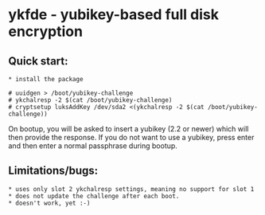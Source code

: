 ykfde - yubikey-based full disk encryption
==========================================

Quick start:
------------

    * install the package

    # uuidgen > /boot/yubikey-challenge
    # ykchalresp -2 $(cat /boot/yubikey-challenge)
    # cryptsetup luksAddKey /dev/sda2 <(ykchalresp -2 $(cat /boot/yubikey-challenge))

On bootup, you will be asked to insert a yubikey (2.2 or newer) which
will then provide the response.  If you do not want to use a yubikey,
press enter and then enter a normal passphrase during bootup.

Limitations/bugs:
-----------------
    * uses only slot 2 ykchalresp settings, meaning no support for slot 1
    * does not update the challenge after each boot.
    * doesn't work, yet :-)
